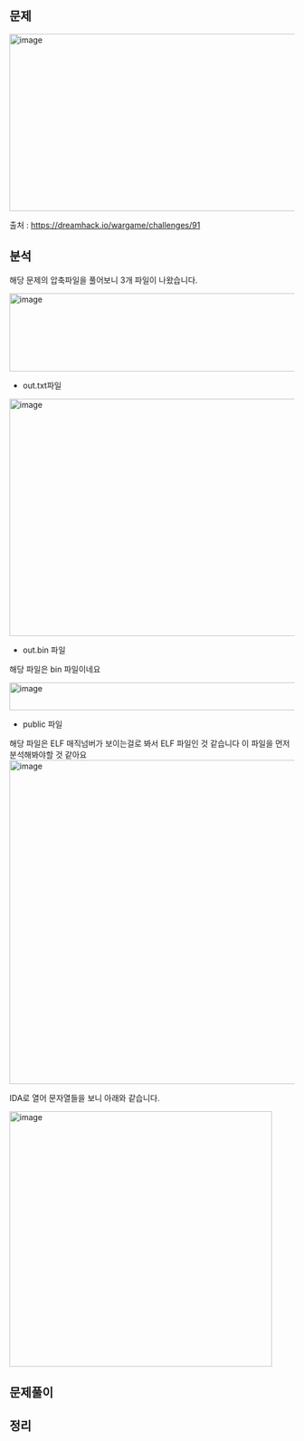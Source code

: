 
## 문제
<img width="1216" height="313" alt="image" src="https://github.com/user-attachments/assets/ec4fa81e-ea1a-4b57-bc21-7431ab456ebe" />

출처 : https://dreamhack.io/wargame/challenges/91




## 분석
해당 문제의 압축파일을 풀어보니 3개 파일이 나왔습니다. 

<img width="1617" height="138" alt="image" src="https://github.com/user-attachments/assets/b61c26a2-a830-48e3-80f7-05929fa13189" />

* out.txt파일

<img width="1379" height="419" alt="image" src="https://github.com/user-attachments/assets/1268c200-d0a7-4717-80d0-478a106911d9" />

* out.bin 파일
  
해당 파일은 bin 파일이네요

<img width="1329" height="49" alt="image" src="https://github.com/user-attachments/assets/529bdf73-19a1-4c46-8196-e4aff3e3d67e" />


* public 파일

해당 파일은 ELF 매직넘버가 보이는걸로 봐서 ELF 파일인 것 같습니다 이 파일을 먼저 분석해봐야할 것 같아요 
<img width="1763" height="572" alt="image" src="https://github.com/user-attachments/assets/641e26ca-21c8-43d6-ac1a-39ad0a56b81d" />


IDA로 열어 문자열들을 보니 아래와 같습니다.

<img width="464" height="451" alt="image" src="https://github.com/user-attachments/assets/fdbbfdc5-6df9-44ae-a550-4e58c79490a2" />






## 문제풀이 



## 정리
